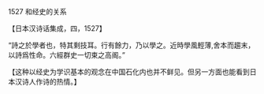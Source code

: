 1527 和经史的关系

【日本汉诗话集成，四，1527】

“詩之於學者也，特其剩技耳。行有餘力，乃以學之。近時學風輕薄,舍本而趨末，以詩爲性命。六經群史一切束之高阁。”

【这种以经史为学识基本的观念在中国石化内也并不鲜见。但另一方面也能看到日本汉诗人作诗的热情。】